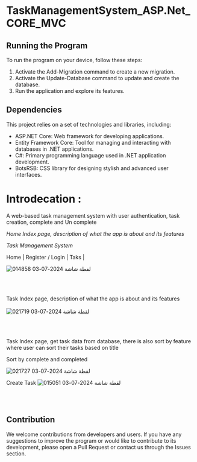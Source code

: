 
# TaskManagementSystem_ASP.Net_CORE_MVC
## Running the Program

To run the program on your device, follow these steps:

1. Activate the Add-Migration command to create a new migration.
2. Activate the Update-Database command to update and create the database.
3. Run the application and explore its features.

## Dependencies

This project relies on a set of technologies and libraries, including:

- ASP.NET Core: Web framework for developing applications.
- Entity Framework Core: Tool for managing and interacting with databases in .NET applications.
- C#: Primary programming language used in .NET application development.
- BotsRSB: CSS library for designing stylish and advanced user interfaces.



# Introdecation : 
A web-based task management system with user authentication, task creation, complete and Un complete 

*Home Index page, description of what the app is about and its features*

*Task Management System*

Home | Register / Login | Taks | 

![لقطة شاشة 2024-07-03 014858](https://github.com/Ahmed-BS10/TaskManagement/assets/157908930/f6fef63e-3527-4997-b30d-e440bc3b9fd2)


<br></br>

Task Index page, description of what the app is about and its features
<br></br>
![لقطة شاشة 2024-07-03 021719](https://github.com/Ahmed-BS10/TaskManagement/assets/157908930/44e7f319-ac27-42a6-bf83-789a8c997b3c)

<br></br>

Task Index page, get task data from database, there is also sort by feature where user can sort their tasks based on title <p></p>
Sort by complete and completed  <p></p>
![لقطة شاشة 2024-07-03 021727](https://github.com/Ahmed-BS10/TaskManagement/assets/157908930/b6c18ff2-e027-4caf-a36f-7f501c523266)

Create Task
![لقطة شاشة 2024-07-03 015051](https://github.com/Ahmed-BS10/TaskManagement/assets/157908930/b806d69e-6018-40a5-bf6e-e8d14f45c5b7)

<br></br>

## Contribution

We welcome contributions from developers and users. If you have any suggestions to improve the program or would like to contribute to its development, please open a Pull Request or contact us through the Issues section.

